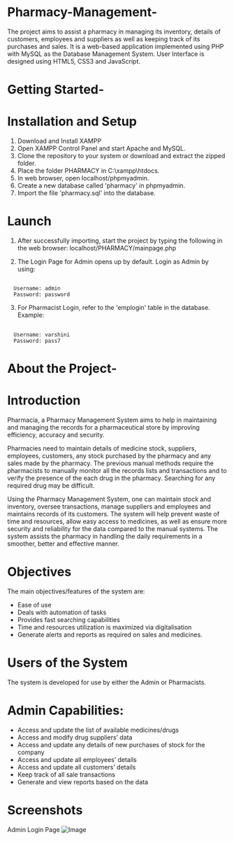 # Pharmacy-Management-
The project aims to assist a pharmacy in managing its inventory, details of customers, employees and suppliers as well as keeping track of its purchases and sales. It is a web-based application implemented using PHP with MySQL as the Database Management System. User Interface is designed using HTML5, CSS3 and JavaScript.

# Getting Started-
# Installation and Setup
1. Download and Install XAMPP
2. Open XAMPP Control Panel and start Apache and MySQL.
3. Clone the repository to your system or download and extract the zipped folder.
4. Place the folder PHARMACY in C:\xampp\htdocs.
5. In web browser, open localhost/phpmyadmin.
6. Create a new database called 'pharmacy' in phpmyadmin.
7. Import the file 'pharmacy.sql' into the database.

# Launch
1. After successfully importing, start the project by typing the following in the web browser: localhost/PHARMACY/mainpage.php
   
2. The Login Page for Admin opens up by default. Login as Admin by using:
##
      Username: admin
      Password: password   
3. For Pharmacist Login, refer to the 'emplogin' table in the database. Example:
##
      Username: varshini
      Password: pass7

# About the Project-
# Introduction
Pharmacia, a Pharmacy Management System aims to help in maintaining and managing the records for a pharmaceutical store by improving efficiency, accuracy and security.

Pharmacies need to maintain details of medicine stock, suppliers, employees, customers, any stock purchased by the pharmacy and any sales made by the pharmacy. The previous manual methods require the pharmacists to manually monitor all the records lists and transactions and to verify the presence of the each drug in the pharmacy. Searching for any required drug may be difficult.

Using the Pharmacy Management System, one can maintain stock and inventory, oversee transactions, manage suppliers and employees and maintains records of its customers. The system will help prevent waste of time and resources, allow easy access to medicines, as well as ensure more security and reliability for the data compared to the manual systems. The system assists the pharmacy in handling the daily requirements in a smoother, better and effective manner.

# Objectives
The main objectives/features of the system are:

* Ease of use
* Deals with automation of tasks
* Provides fast searching capabilities
* Time and resources utilization is maximized via digitalisation
* Generate alerts and reports as required on sales and medicines.

# Users of the System
The system is developed for use by either the Admin or Pharmacists.

# Admin Capabilities:
* Access and update the list of available medicines/drugs
* Access and modify drug suppliers’ data
* Access and update any details of new purchases of stock for the company
* Access and update all employees’ details
* Access and update all customers’ details
* Keep track of all sale transactions
* Generate and view reports based on the data

# Screenshots
Admin Login Page
![Image](https://github.com/user-attachments/assets/06b96d71-e8cf-43ea-8c0d-203f67411c7c) 


